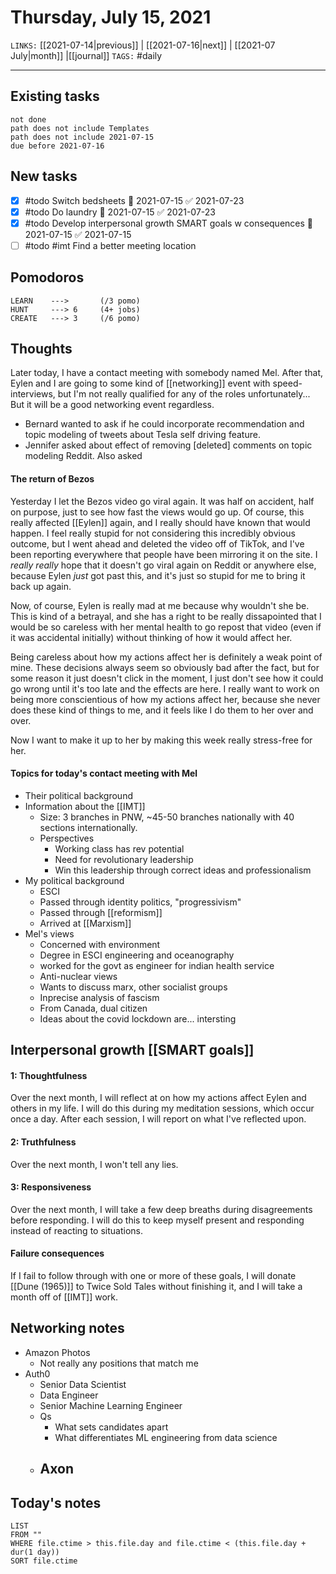 # Thursday, July 15, 2021
`LINKS:` [[2021-07-14|previous]] | [[2021-07-16|next]] | [[2021-07 July|month]] |[[journal]] 
`TAGS:` #daily

---
## Existing tasks
```tasks
not done
path does not include Templates
path does not include 2021-07-15
due before 2021-07-16
```

## New tasks
- [x] #todo Switch bedsheets 📅 2021-07-15 ✅ 2021-07-23
- [x] #todo Do laundry 📅 2021-07-15 ✅ 2021-07-23
- [x] #todo Develop interpersonal growth SMART goals w consequences 📅 2021-07-15 ✅ 2021-07-15
- [ ] #todo #imt Find a better meeting location

## Pomodoros
```
LEARN    ---> 		(/3 pomo)
HUNT     ---> 6		(4+ jobs)
CREATE   ---> 3		(/6 pomo)
```

## Thoughts
Later today, I have a contact meeting with somebody named Mel. After that, Eylen and I are going to some kind of [[networking]] event with speed-interviews, but I'm not really qualified for any of the roles unfortunately... But it will be a good networking event regardless.

- Bernard wanted to ask if he could incorporate recommendation and topic modeling of tweets about Tesla self driving feature. 
- Jennifer asked about effect of removing [deleted] comments on topic modeling Reddit. Also asked 

#### The return of Bezos
Yesterday I let the Bezos video go viral again. It was half on accident, half on purpose, just to see how fast the views would go up. Of course, this really affected [[Eylen]] again, and I really should have known that would happen. I feel really stupid for not considering this incredibly obvious outcome, but I went ahead and deleted the video off of TikTok, and I've been reporting everywhere that people have been mirroring it on the site. I *really really* hope that it doesn't go viral again on Reddit or anywhere else, because Eylen *just* got past this, and it's just so stupid for me to bring it back up again. 

Now, of course, Eylen is really mad at me because why wouldn't she be. This is kind of a betrayal, and she has a right to be really dissapointed that I would be so careless with her mental health to go repost that video (even if it was accidental initially) without thinking of how it would affect her.

Being careless about how my actions affect her is definitely a weak point of mine. These decisions always seem so obviously bad after the fact, but for some reason it just doesn't click in the moment, I just don't see how it could go wrong until it's too late and the effects are here. I really want to work on being more conscientious of how my actions affect her, because she never does these kind of things to me, and it feels like I do them to her over and over. 

Now I want to make it up to her by making this week really stress-free for her.

#### Topics for today's contact meeting with Mel
- Their political background
- Information about the [[IMT]]
	- Size: 3 branches in PNW, ~45-50 branches nationally with 40 sections internationally. 
	- Perspectives
		- Working class has rev potential
		- Need for revolutionary leadership
		- Win this leadership through correct ideas and professionalism
- My political background
	- ESCI
	- Passed through identity politics, "progressivism"
	- Passed through [[reformism]]
	- Arrived at [[Marxism]]
- Mel's views
	- Concerned with environment
	- Degree in ESCI engineering and oceanography
	- worked for the govt as engineer for indian health service
	- Anti-nuclear views
	- Wants to discuss marx, other socialist groups
	- Inprecise analysis of fascism
	- From Canada, dual citizen
	- Ideas about the covid lockdown are... intersting

## Interpersonal growth [[SMART goals]]
#### 1: Thoughtfulness
Over the next month, I will reflect at on how my actions affect Eylen and others in my life. I will do this during my meditation sessions, which occur once a day. After each session, I will report on what I've reflected upon. 

#### 2: Truthfulness
Over the next month, I won't tell any lies. 

#### 3: Responsiveness
Over the next month, I will take a few deep breaths during disagreements before responding. I will do this to keep myself present and responding instead of reacting to situations.

#### Failure consequences
If I fail to follow through with one or more of these goals, I will donate [[Dune (1965)]] to Twice Sold Tales without finishing it, and I will take a month off of [[IMT]] work. 

## Networking notes
- Amazon Photos
	- Not really any positions that match me
- Auth0
	- Senior Data Scientist
	- Data Engineer
	- Senior Machine Learning Engineer
	- Qs
		- What sets candidates apart
		- What differentiates ML engineering from data science
	- Axon
		- 

## Today's notes
```dataview
LIST 
FROM ""
WHERE file.ctime > this.file.day and file.ctime < (this.file.day + dur(1 day))
SORT file.ctime
```
